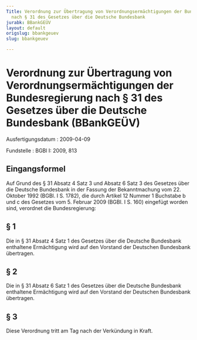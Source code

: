 ```yaml
---
Title: Verordnung zur Übertragung von Verordnungsermächtigungen der Bundesregierung
  nach § 31 des Gesetzes über die Deutsche Bundesbank
jurabk: BBankGEÜV
layout: default
origslug: bbankgeuev
slug: bbankgeuev

---
```


# Verordnung zur Übertragung von Verordnungsermächtigungen der Bundesregierung nach § 31 des Gesetzes über die Deutsche Bundesbank (BBankGEÜV)

Ausfertigungsdatum
:   2009-04-09

Fundstelle
:   BGBl I: 2009, 813


## Eingangsformel

Auf Grund des § 31 Absatz 4 Satz 3 und Absatz 6 Satz 3 des Gesetzes
über die Deutsche Bundesbank in der Fassung der Bekanntmachung vom 22.
Oktober 1992 (BGBl. I S. 1782), die durch Artikel 12 Nummer 1
Buchstabe b und c des Gesetzes vom 5. Februar 2009 (BGBl. I S. 160)
eingefügt worden sind, verordnet die Bundesregierung:


## § 1

Die in § 31 Absatz 4 Satz 1 des Gesetzes über die Deutsche Bundesbank
enthaltene Ermächtigung wird auf den Vorstand der Deutschen Bundesbank
übertragen.


## § 2

Die in § 31 Absatz 6 Satz 1 des Gesetzes über die Deutsche Bundesbank
enthaltene Ermächtigung wird auf den Vorstand der Deutschen Bundesbank
übertragen.


## § 3

Diese Verordnung tritt am Tag nach der Verkündung in Kraft.

